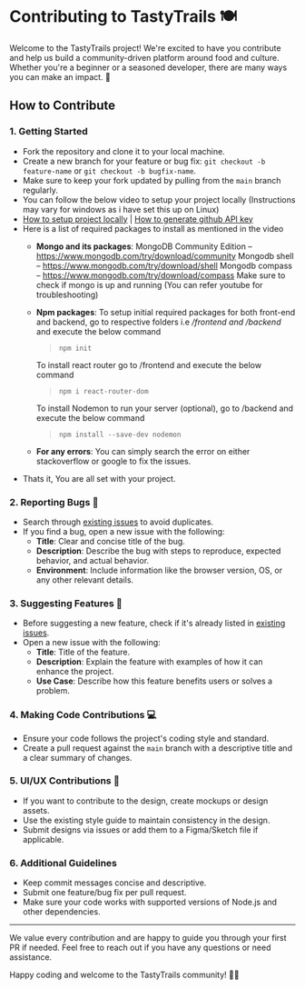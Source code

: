 # Contributing to TastyTrails 🍽️

Welcome to the TastyTrails project! We're excited to have you contribute and help us build a community-driven platform around food and culture. Whether you're a beginner or a seasoned developer, there are many ways you can make an impact. 🎉

## How to Contribute

### 1. Getting Started
- Fork the repository and clone it to your local machine.
- Create a new branch for your feature or bug fix: `git checkout -b feature-name` or `git checkout -b bugfix-name`.
- Make sure to keep your fork updated by pulling from the `main` branch regularly.
- You can follow the below video to setup your project locally (Instructions may vary for windows as i have set this up on Linux)
- [How to setup project locally](https://youtu.be/eJ0p6rYek-8) | [How to generate github API key](https://www.youtube.com/watch?v=iLrywUfs7yU)
- Here is a list of required packages to install as mentioned in the video
  - **Mongo and its packages**: 
  MongoDB Community Edition – https://www.mongodb.com/try/download/community
  Mongodb shell – https://www.mongodb.com/try/download/shell
  Mongodb compass – https://www.mongodb.com/try/download/compass
  Make sure to check if mongo is up and running (You can refer youtube for troubleshooting)
  - **Npm packages**: 
    To setup initial required packages for both front-end and backend, go to respective folders i.e */frontend and /backend* and execute the below command
    > `npm init`
    
    To install react router go to /frontend and execute the below command
    > `npm i react-router-dom`

    To install Nodemon to run your server (optional), go to /backend and execute the below command
    > `npm install --save-dev nodemon`
    
  - **For any errors**: You can simply search the error on either stackoverflow or google to fix the issues.
- Thats it, You are all set with your project.
  
### 2. Reporting Bugs 🐛
- Search through [existing issues](link_to_issues) to avoid duplicates.
- If you find a bug, open a new issue with the following:
  - **Title**: Clear and concise title of the bug.
  - **Description**: Describe the bug with steps to reproduce, expected behavior, and actual behavior.
  - **Environment**: Include information like the browser version, OS, or any other relevant details.

### 3. Suggesting Features 🚀
- Before suggesting a new feature, check if it's already listed in [existing issues](link_to_issues).
- Open a new issue with the following:
  - **Title**: Title of the feature.
  - **Description**: Explain the feature with examples of how it can enhance the project.
  - **Use Case**: Describe how this feature benefits users or solves a problem.

### 4. Making Code Contributions 💻
- Ensure your code follows the project's coding style and standard.
- Create a pull request against the `main` branch with a descriptive title and a clear summary of changes.

### 5. UI/UX Contributions 🎨
- If you want to contribute to the design, create mockups or design assets.
- Use the existing style guide to maintain consistency in the design.
- Submit designs via issues or add them to a Figma/Sketch file if applicable.

### 6. Additional Guidelines
- Keep commit messages concise and descriptive.
- Submit one feature/bug fix per pull request.
- Make sure your code works with supported versions of Node.js and other dependencies.

---

We value every contribution and are happy to guide you through your first PR if needed. Feel free to reach out if you have any questions or need assistance.

Happy coding and welcome to the TastyTrails community! 🍕🌟
